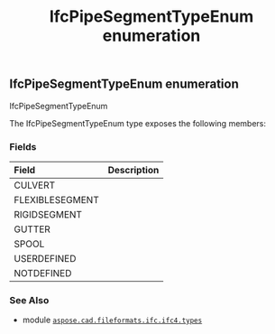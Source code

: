 ﻿---
title: IfcPipeSegmentTypeEnum enumeration
second_title: Aspose.CAD for Python via .NET API References
description: 
type: docs
weight: 3210
url: /python-net/aspose.cad.fileformats.ifc.ifc4.types/ifcpipesegmenttypeenum/
is_root: false
---

## IfcPipeSegmentTypeEnum enumeration

IfcPipeSegmentTypeEnum



The IfcPipeSegmentTypeEnum type exposes the following members:

### Fields
| Field | Description |
| :- | :- |
| CULVERT |  |
| FLEXIBLESEGMENT |  |
| RIGIDSEGMENT |  |
| GUTTER |  |
| SPOOL |  |
| USERDEFINED |  |
| NOTDEFINED |  |



### See Also
* module [`aspose.cad.fileformats.ifc.ifc4.types`](..)
